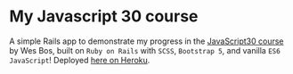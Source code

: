 # My Javascript 30 course

A simple Rails app to demonstrate my progress in the [JavaScript30 course](https://javascript30.com/) by Wes Bos, built on `Ruby on Rails` with `SCSS`, `Bootstrap 5`, and vanilla `ES6 JavaScript`! Deployed [here on Heroku](https://js-30-rails.herokuapp.com).
